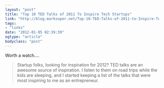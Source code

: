 ```yaml
---
layout: "post"
title: "Top 10 TED Talks of 2011 To Inspire Tech Startups"
link: "http://blog.marksoper.net/Top-10-TED-Talks-of-2011-to-Inspire-Tech-Startups.html"
tags: 
- "links"
date: "2012-01-05 02:39:39"
ogtype: "article"
bodyclass: "post"
---
```


Worth a watch….

> Startup folks, looking for inspiration for 2012? TED talks are an awesome source of inspiration. I listen to them on road trips while the kids are sleeping, and I started keeping a list of the talks that were most inspiring to me as an entrepreneur.